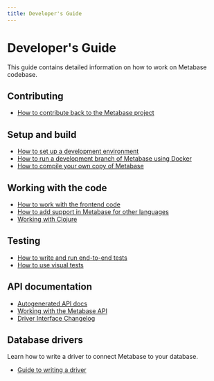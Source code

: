 ```yaml
---
title: Developer's Guide
---
```


# Developer's Guide

This guide contains detailed information on how to work on Metabase codebase.

## Contributing

- [How to contribute back to the Metabase project](contributing.md)

## Setup and build

- [How to set up a development environment](devenv.md)
- [How to run a development branch of Metabase using Docker](dev-branch-docker.md)
- [How to compile your own copy of Metabase](build.md)

## Working with the code

- [How to work with the frontend code](frontend.md)
- [How to add support in Metabase for other languages](internationalization.md)
- [Working with Clojure](clojure.md)

## Testing

- [How to write and run end-to-end tests](e2e-tests.md)
- [How to use visual tests](visual-tests.md)

## API documentation

- [Autogenerated API docs](../api-documentation.md)
- [Working with the Metabase API](https://www.metabase.com/learn/administration/metabase-api.html)
- [Driver Interface Changelog](driver-changelog.md)

## Database drivers

Learn how to write a driver to connect Metabase to your database.

- [Guide to writing a driver](drivers/start.md)